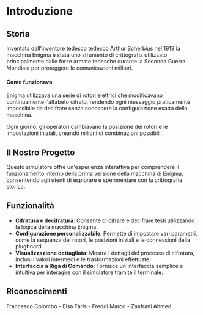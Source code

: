 # Introduzione
## Storia 
Inventata dall’inventore tedesco tedesco Arthur Scherbius nel 1918 la macchina Enigma è stata uno strumento di crittografia utilizzato principalmente dalle forze armate tedesche durante la Seconda Guerra Mondiale per proteggere le comunicazioni militari.
#### Come funzionava
Enigma utilizzava una serie di rotori elettrici che modificavano continuamente l'alfabeto cifrato, rendendo ogni messaggio praticamente impossibile da decifrare senza conoscere la configurazione esatta della macchina.

Ogni giorno, gli operatori cambiavano la posizione dei rotori e le impostazioni iniziali, creando milioni di combinazioni possibili.
## Il Nostro Progetto
Questo simulatore offre un'esperienza interattiva per comprendere il funzionamento interno della prima versione della macchina di Enigma, consentendo agli utenti di esplorare e sperimentare con la crittografia storica.

## Funzionalità
- **Cifratura e decifratura**: Consente di cifrare e decifrare testi utilizzando la logica della macchina Enigma.
- **Configurazione personalizzabile**: Permette di impostare vari parametri, come la sequenza dei rotori, le posizioni iniziali e le connessioni della plugboard.
- **Visualizzazione dettagliata**: Mostra i dettagli del processo di cifratura, inclusi i valori intermedi e le trasformazioni effettuate.
- **Interfaccia a Riga di Comando**: Fornisce un'interfaccia semplice e intuitiva per interagire con il simulatore tramite il terminale.



## Riconoscimenti
 
Francesco Colombo - Eisa Faris - Freddi Marco - Zaafrani Ahmed
